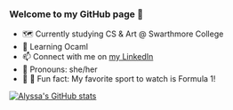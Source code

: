### Welcome to my GitHub page 👋

- 🗺  Currently studying CS & Art @ Swarthmore College
- 🌱  Learning Ocaml
- 📫  Connect with me on [my LinkedIn](https://www.linkedin.com/in/alyssa-zhang-13697a187/)
- 🍄  Pronouns: she/her
- 🐢 💨  Fun fact: My favorite sport to watch is Formula 1!

[![Alyssa's GitHub stats](https://github-readme-stats.vercel.app/api?username=amzhang02&include_all_commits=true&count_private=true&show_icons=true&hide=stars&theme=radical)](https://github.com/amzhang02/github-readme-stats)
